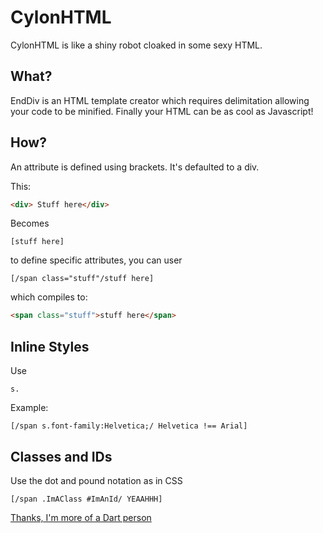 CylonHTML
======

CylonHTML is like a shiny robot cloaked in some sexy HTML.

What?
-----
EndDiv is an HTML template creator which requires delimitation allowing your code to be minified. 
Finally your HTML can be as cool as Javascript!

How?
-----
An attribute is defined using brackets. It's defaulted to a div.

This:

````html
<div> Stuff here</div>
````

Becomes
````
[stuff here]
````
to define specific attributes, you can user
````
[/span class="stuff"/stuff here]
````
which compiles to:

````html
<span class="stuff">stuff here</span>
````

Inline Styles
-----

Use 

````
s.
````

Example:
````
[/span s.font-family:Helvetica;/ Helvetica !== Arial]
````

Classes and IDs
------

Use the dot and pound notation as in CSS

````
[/span .ImAClass #ImAnId/ YEAAHHH]
````

[Thanks, I'm more of a Dart person](http://github.com/noahkoch/CylonDart)
